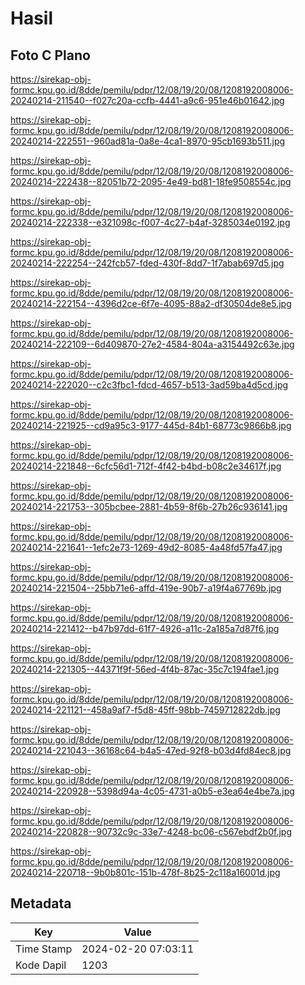 # Hasil

## Foto C Plano

https://sirekap-obj-formc.kpu.go.id/8dde/pemilu/pdpr/12/08/19/20/08/1208192008006-20240214-211540--f027c20a-ccfb-4441-a9c6-951e46b01642.jpg

https://sirekap-obj-formc.kpu.go.id/8dde/pemilu/pdpr/12/08/19/20/08/1208192008006-20240214-222551--960ad81a-0a8e-4ca1-8970-95cb1693b511.jpg

https://sirekap-obj-formc.kpu.go.id/8dde/pemilu/pdpr/12/08/19/20/08/1208192008006-20240214-222438--82051b72-2095-4e49-bd81-18fe9508554c.jpg

https://sirekap-obj-formc.kpu.go.id/8dde/pemilu/pdpr/12/08/19/20/08/1208192008006-20240214-222338--e321098c-f007-4c27-b4af-3285034e0192.jpg

https://sirekap-obj-formc.kpu.go.id/8dde/pemilu/pdpr/12/08/19/20/08/1208192008006-20240214-222254--242fcb57-fded-430f-8dd7-1f7abab697d5.jpg

https://sirekap-obj-formc.kpu.go.id/8dde/pemilu/pdpr/12/08/19/20/08/1208192008006-20240214-222154--4396d2ce-6f7e-4095-88a2-df30504de8e5.jpg

https://sirekap-obj-formc.kpu.go.id/8dde/pemilu/pdpr/12/08/19/20/08/1208192008006-20240214-222109--6d409870-27e2-4584-804a-a3154492c63e.jpg

https://sirekap-obj-formc.kpu.go.id/8dde/pemilu/pdpr/12/08/19/20/08/1208192008006-20240214-222020--c2c3fbc1-fdcd-4657-b513-3ad59ba4d5cd.jpg

https://sirekap-obj-formc.kpu.go.id/8dde/pemilu/pdpr/12/08/19/20/08/1208192008006-20240214-221925--cd9a95c3-9177-445d-84b1-68773c9866b8.jpg

https://sirekap-obj-formc.kpu.go.id/8dde/pemilu/pdpr/12/08/19/20/08/1208192008006-20240214-221848--6cfc56d1-712f-4f42-b4bd-b08c2e34617f.jpg

https://sirekap-obj-formc.kpu.go.id/8dde/pemilu/pdpr/12/08/19/20/08/1208192008006-20240214-221753--305bcbee-2881-4b59-8f6b-27b26c936141.jpg

https://sirekap-obj-formc.kpu.go.id/8dde/pemilu/pdpr/12/08/19/20/08/1208192008006-20240214-221641--1efc2e73-1269-49d2-8085-4a48fd57fa47.jpg

https://sirekap-obj-formc.kpu.go.id/8dde/pemilu/pdpr/12/08/19/20/08/1208192008006-20240214-221504--25bb71e6-affd-419e-90b7-a19f4a67769b.jpg

https://sirekap-obj-formc.kpu.go.id/8dde/pemilu/pdpr/12/08/19/20/08/1208192008006-20240214-221412--b47b97dd-61f7-4926-a11c-2a185a7d87f6.jpg

https://sirekap-obj-formc.kpu.go.id/8dde/pemilu/pdpr/12/08/19/20/08/1208192008006-20240214-221305--44371f9f-56ed-4f4b-87ac-35c7c194fae1.jpg

https://sirekap-obj-formc.kpu.go.id/8dde/pemilu/pdpr/12/08/19/20/08/1208192008006-20240214-221121--458a9af7-f5d8-45ff-98bb-7459712822db.jpg

https://sirekap-obj-formc.kpu.go.id/8dde/pemilu/pdpr/12/08/19/20/08/1208192008006-20240214-221043--36168c64-b4a5-47ed-92f8-b03d4fd84ec8.jpg

https://sirekap-obj-formc.kpu.go.id/8dde/pemilu/pdpr/12/08/19/20/08/1208192008006-20240214-220928--5398d94a-4c05-4731-a0b5-e3ea64e4be7a.jpg

https://sirekap-obj-formc.kpu.go.id/8dde/pemilu/pdpr/12/08/19/20/08/1208192008006-20240214-220828--90732c9c-33e7-4248-bc06-c567ebdf2b0f.jpg

https://sirekap-obj-formc.kpu.go.id/8dde/pemilu/pdpr/12/08/19/20/08/1208192008006-20240214-220718--9b0b801c-151b-478f-8b25-2c118a16001d.jpg


## Metadata

| Key        | Value               |
| ---------- | ------------------- |
| Time Stamp | 2024-02-20 07:03:11 |
| Kode Dapil | 1203                |



